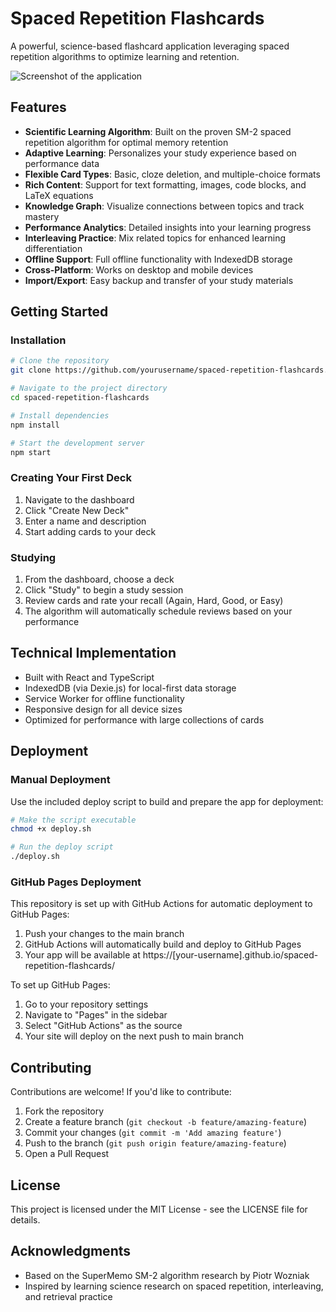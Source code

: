 # Spaced Repetition Flashcards

A powerful, science-based flashcard application leveraging spaced repetition algorithms to optimize learning and retention.

![Screenshot of the application](public/screenshot1.png)

## Features

- **Scientific Learning Algorithm**: Built on the proven SM-2 spaced repetition algorithm for optimal memory retention
- **Adaptive Learning**: Personalizes your study experience based on performance data
- **Flexible Card Types**: Basic, cloze deletion, and multiple-choice formats
- **Rich Content**: Support for text formatting, images, code blocks, and LaTeX equations
- **Knowledge Graph**: Visualize connections between topics and track mastery
- **Performance Analytics**: Detailed insights into your learning progress
- **Interleaving Practice**: Mix related topics for enhanced learning differentiation
- **Offline Support**: Full offline functionality with IndexedDB storage
- **Cross-Platform**: Works on desktop and mobile devices
- **Import/Export**: Easy backup and transfer of your study materials

## Getting Started

### Installation

```bash
# Clone the repository
git clone https://github.com/yourusername/spaced-repetition-flashcards.git

# Navigate to the project directory
cd spaced-repetition-flashcards

# Install dependencies
npm install

# Start the development server
npm start
```

### Creating Your First Deck

1. Navigate to the dashboard
2. Click "Create New Deck"
3. Enter a name and description
4. Start adding cards to your deck

### Studying

1. From the dashboard, choose a deck
2. Click "Study" to begin a study session
3. Review cards and rate your recall (Again, Hard, Good, or Easy)
4. The algorithm will automatically schedule reviews based on your performance

## Technical Implementation

- Built with React and TypeScript
- IndexedDB (via Dexie.js) for local-first data storage
- Service Worker for offline functionality
- Responsive design for all device sizes
- Optimized for performance with large collections of cards

## Deployment

### Manual Deployment
Use the included deploy script to build and prepare the app for deployment:

```bash
# Make the script executable
chmod +x deploy.sh

# Run the deploy script
./deploy.sh
```

### GitHub Pages Deployment
This repository is set up with GitHub Actions for automatic deployment to GitHub Pages:

1. Push your changes to the main branch
2. GitHub Actions will automatically build and deploy to GitHub Pages
3. Your app will be available at https://[your-username].github.io/spaced-repetition-flashcards/

To set up GitHub Pages:
1. Go to your repository settings
2. Navigate to "Pages" in the sidebar
3. Select "GitHub Actions" as the source
4. Your site will deploy on the next push to main branch

## Contributing

Contributions are welcome! If you'd like to contribute:

1. Fork the repository
2. Create a feature branch (`git checkout -b feature/amazing-feature`)
3. Commit your changes (`git commit -m 'Add amazing feature'`)
4. Push to the branch (`git push origin feature/amazing-feature`)
5. Open a Pull Request

## License

This project is licensed under the MIT License - see the LICENSE file for details.

## Acknowledgments

- Based on the SuperMemo SM-2 algorithm research by Piotr Wozniak
- Inspired by learning science research on spaced repetition, interleaving, and retrieval practice
